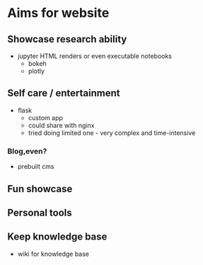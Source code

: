 # Aims for website

## Showcase research ability
- jupyter HTML renders or even executable notebooks
  - bokeh
  - plotly

## Self care / entertainment
- flask
  - custom app
  - could share with nginx
  - tried doing limited one - very complex and time-intensive

### Blog,even?
- prebuilt cms

## Fun showcase

## Personal tools

## Keep knowledge base
- wiki for knowledge base


